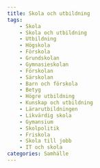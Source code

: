 ```yaml
---
title: Skola och utbildning
tags:
    - Skola
    - Skola och utbildning
    - Utbildning
    - Högskola
    - Förskola
    - Grundskolan
    - Gymnasieskolan
    - Förskolan
    - Särskolan
    - Barn och förskola
    - Betyg
    - Högre utbildning
    - Kunskap och utbildning
    - Lärarutbildningen
    - Likvärdig skola
    - Gymansium
    - Skolpolitik
    - Friskola
    - Skola till jobb
    - IT och skola
categories: Samhälle
---
```

